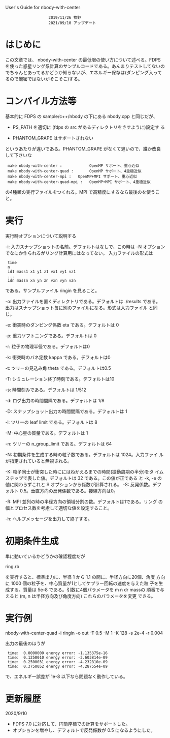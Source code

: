 User's Guide for nbody-with-center

                       2019/11/26 牧野
                       2021/09/10 アップデート

# はじめに

この文章では、 nbody-with-center の最低限の使い方について述べる。FDPS を使った惑星リング系計算のサンプルコードである。あんまりテストしてないのでちゃんとあってるかどうか知らないが、エネルギー保存は(ダンピング入ってるので厳密ではないがそこそこ)する。

# コンパイル方法等

基本的に FDPS の sample/c++/nbody の下にある nbody.cpp と同じだが、

* PS_PATH を適切に (fdps の src があるディレクトリをさすように)設定す
  る
  
* PHANTOM_GRAPE はサポートされない

というあたりが違いである。PHANTOM_GRAPE がなくて遅いので、誰か改良して下さいな

```
 make nbody-with-center :            OpenMP サポート、重心近似
 make nbody-with-center-quad :       OpenMP サポート、4重極近似
 make nbody-with-center-mpi :   OpenMP+MPI サポート、重心近似
 make nbody-with-center-quad-mpi :   OpenMP+MPI サポート、4重極近似
```

の4種類の実行ファイルをつくれる。MPI で高精度にするなら最後のを使うこと。

# 実行

実行時オプションについて説明する

 -i: 入力スナップショットの名前。デフォルトはなしで、この時は
     -N オプションでなにか作られるがリング計算用にはなってない。
     入力ファイルの形式は

     time
     n
     id1 mass1 x1 y1 z1 vx1 vy1 vz1
     ...
     idn massn xn yn zn vxn vyn vzn

である。サンプルファイル ringin を見ること。

 -o: 出力ファイルを置くディレクトリである。デフォルトは ./results である。
     出力はスナップショット毎に別のファイルになる。形式は入力ファイル
     と同じ。

 -e: 衝突時のダンピング係数 eta である。デフォルトは 0

 -p: 重力ソフトニングである。デフォルトは 0
 
 -r: 粒子の物理半径である。デフォルトは0

 -k: 衝突時のバネ定数 kappa である。デフォルトは0

 -t: ツリーの見込み角 theta である。デフォルトは0.5

 -T: シミュレーション終了時刻である。デフォルトは10

 -s: 時間刻みである。デフォルトは 1/512

 -d: ログ出力の時間間隔である。デフォルトは 1/8
 
 -D: スナップショット出力の時間間隔である。デフォルトは 1
 
 -l: ツリーの leaf limit である。デフォルトは 8
 
 -M: 中心星の質量である。デフォルトは 1
 
 -n: ツリーの n_group_limit である。デフォルトは 64
 
 -N: 初期条件を生成する時の粒子数である。デフォルトは 1024。入力ファイ
     ルが指定されていると無視される。

 -K: 粒子同士が衝突した時ににはねかえるまでの時間(振動周期の半分)をタ
     イムステップで表した値。デフォルトは 32 である。この値が正である
     と -k, -e の値に関わらずこれと S オプションから係数が計算される。
 -S: 反発係数。デフォルト 0.5。垂直方向の反発係数である。接線方向は0。

 -R: MPI 並列の時の半径方向の領域分割の数。デフォルトは1である。リング
     の幅とプロセス数を考慮して適切な値を設定すること。
  
  -h: ヘルプメッセージを出力して終了する。


# 初期条件生成

単に動いているかどうかの確認程度だが

 ring.rb

を実行すると、標準出力に、半径 1 から 1.1 の間に、半径方向に20個、角度
方向に 1000 個の粒子を、中心質量が1としてケプラー回転の速度を与えた粒
子を生成する。質量は 5e-8 である。引数に4個パラメータを m n dr massの
順番で与えると (m, n は半径方向及び角度方向) これらのパラメータを変更
できる。

# 実行例

 nbody-with-center-quad  -i ringin -o out -T 0.5 -M 1 -K 128 -s 2e-4 -r 0.004


出力の最後のほうが

```
 time:  0.0000000 energy error: -1.135375e-16
 time:  0.1250010 energy error: -3.603814e-09
 time:  0.2500031 energy error: -4.232810e-09
 time:  0.3750052 energy error: -4.287554e-09
```

で、エネルギー誤差が 1e-8 以下なら問題なく動作している。
    
# 更新履歴

2020/9/10

* FDPS 7.0 に対応して、円筒座標での計算をサポートした。
* オプションを増やし、デフォルトで反発係数が 0.5 になるようにした。



